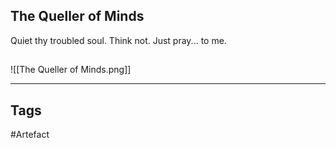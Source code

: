## The Queller of Minds
Quiet thy troubled soul. Think not. Just pray... to me.
## 
![[The Queller of Minds.png]]

---
## Tags
#Artefact